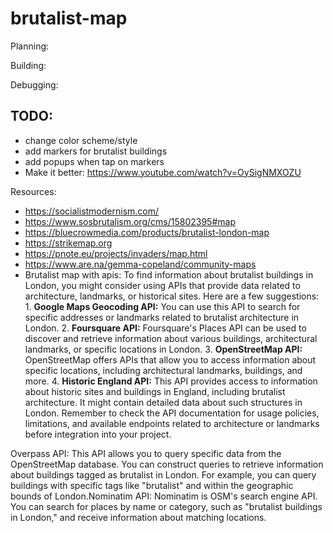 # brutalist-map

Planning:

Building:

Debugging:

## TODO:

- change color scheme/style
- add markers for brutalist buildings
- add popups when tap on markers
- Make it better: https://www.youtube.com/watch?v=OySigNMXOZU

Resources:

- https://socialistmodernism.com/
- https://www.sosbrutalism.org/cms/15802395#map
- https://bluecrowmedia.com/products/brutalist-london-map
- https://strikemap.org
- https://pnote.eu/projects/invaders/map.html
- https://www.are.na/gemma-copeland/community-maps
- Brutalist map with apis: To find information about brutalist buildings in London, you might consider using APIs that provide data related to architecture, landmarks, or historical sites. Here are a few suggestions: 1. **Google Maps Geocoding API:** You can use this API to search for specific addresses or landmarks related to brutalist architecture in London. 2. **Foursquare API:** Foursquare's Places API can be used to discover and retrieve information about various buildings, architectural landmarks, or specific locations in London. 3. **OpenStreetMap API:** OpenStreetMap offers APIs that allow you to access information about specific locations, including architectural landmarks, buildings, and more. 4. **Historic England API:** This API provides access to information about historic sites and buildings in England, including brutalist architecture. It might contain detailed data about such structures in London. Remember to check the API documentation for usage policies, limitations, and available endpoints related to architecture or landmarks before integration into your project.

Overpass API: This API allows you to query specific data from the OpenStreetMap database. You can construct queries to retrieve information about buildings tagged as brutalist in London. For example, you can query buildings with specific tags like \"brutalist\" and within the geographic bounds of London.Nominatim API: Nominatim is OSM's search engine API. You can search for places by name or category, such as \"brutalist buildings in London,\" and receive information about matching locations.
